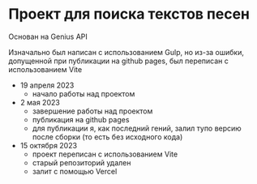 # Проект для поиска текстов песен

Основан на Genius API

Изначально был написан с использованием Gulp, но из-за ошибки, допущенной при публикации на github pages, был переписан с использованием Vite

- 19 апреля 2023
  - начало работы над проектом
- 2 мая 2023
  - завершение работы над проектом
  - публикация на github pages
  - для публикации я, как последний гений, залил тупо версию после сборки (то есть без исходного кода)
- 15 октября 2023
  - проект переписан с использованием Vite
  - старый репозиторий удален
  - залит с помощью Vercel
